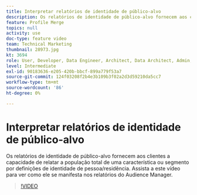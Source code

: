 ```yaml
---
title: Interpretar relatórios de identidade de público-alvo
description: Os relatórios de identidade de público-alvo fornecem aos clientes a capacidade de relatar a população total de uma característica ou segmento por definições de identidade de pessoa/residência. Assista a este vídeo para ver como ele se manifesta nos relatórios do Audience Manager.
feature: Profile Merge
topics: null
activity: use
doc-type: feature video
team: Technical Marketing
thumbnail: 28973.jpg
kt: 3694
role: User, Developer, Data Engineer, Architect, Data Architect, Admin, Leader
level: Intermediate
exl-id: 90183636-e205-420b-bbcf-899a779f53a7
source-git-commit: 124f03208f2b4e3b109b3f02a2d3d59210da5cc7
workflow-type: tm+mt
source-wordcount: '86'
ht-degree: 0%

---
```


# Interpretar relatórios de identidade de público-alvo

Os relatórios de identidade de público-alvo fornecem aos clientes a capacidade de relatar a população total de uma característica ou segmento por definições de identidade de pessoa/residência. Assista a este vídeo para ver como ele se manifesta nos relatórios do Audience Manager.

>[!VIDEO](https://video.tv.adobe.com/v/28973/?quality=12)
